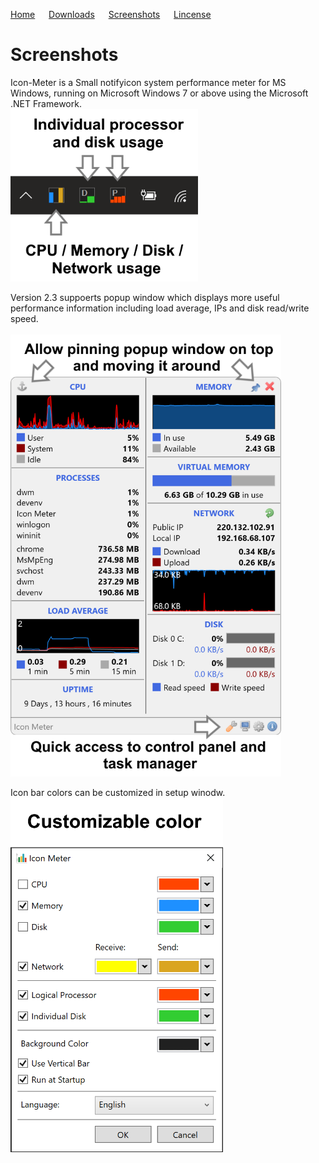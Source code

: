 [Home](https://oscarkcau.github.io/Icon-Meter/) &emsp; [Downloads](downloads.md)  &emsp; [Screenshots](Screenshots.md) &emsp; [Lincense](licensepage.md)

# Screenshots
Icon-Meter is a Small notifyicon system performance meter for MS Windows,
running on Microsoft Windows 7 or above using the Microsoft .NET Framework.
<br>
<img src="taskbar_capture.png" width="300"/>

Version 2.3 suppoerts popup window which displays more useful performance information including load average, IPs and disk read/write speed.
<br> <br>
<img src="popup_capture.png" width="433"/>

Icon bar colors can be customized in setup winodw.
<br>
<img src="setup_capture.png" width="340"/>
